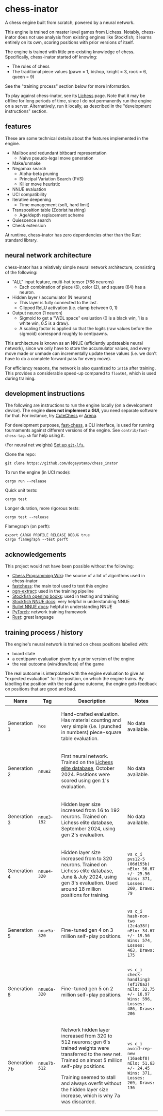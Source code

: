# chess-inator

A chess engine built from scratch, powered by a neural network.

This engine is trained on master level games from Lichess. Notably,
chess-inator does not use analysis from existing engines like Stockfish; it
learns entirely on its own, scoring positions with prior versions of itself.

The engine is trained with little pre-existing knowledge of chess.
Specifically, chess-inator started off knowing:

- The rules of chess
- The traditional piece values (pawn = 1, bishop, knight = 3, rook = 6, queen = 9)

See the "training process" section below for more information.

To play against chess-inator, see its [Lichess](https://lichess.org/@/chess_inator_bot) page.
Note that it may be offline for long periods of time, since I do not
permanently run the engine on a server. Alternatively, run it locally, as
described in the "development instructions" section.

## features

These are some technical details about the features implemented in the engine.

- Mailbox and redundant bitboard representation
    - Naive pseudo-legal move generation
- Make/unmake
- Negamax search
    - Alpha-beta pruning
    - Principal Variation Search (PVS)
    - Killer move heuristic
- NNUE evaluation
- UCI compatibility
- Iterative deepening
    - Time management (soft, hard limit)
- Transposition table (Zobrist hashing)
    - Age/depth replacement scheme
- Quiescence search
- Check extension

At runtime, chess-inator has zero dependencies other than the Rust standard library.

## neural network architecture

chess-inator has a relatively simple neural network architecture, consisting of
the following:

- "ALL" input feature, multi-hot tensor (768 neurons)
    - Each combination of piece (6), color (2), and square (64) has a neuron.
- Hidden layer / accumulator (N neurons)
    - This layer is fully connected to the last.
    - Clipped ReLU activation (i.e. clamp between 0, 1)
- Output neuron (1 neuron)
    - Sigmoid to get a "WDL space" evaluation (0 is a black win, 1 is a white win, 0.5 is a draw).
    - A scaling factor is applied so that the logits (raw values before the
      sigmoid) correspond roughly to centipawns.

This architecture is known as an NNUE (efficiently updateable neural network),
since we only have to store the accumulator values, and every move made or
unmade can incrementally update these values (i.e. we don't have to do a
complete forward pass for every move).

For efficiency reasons, the network is also quantized to `int16` after
training. This provides a considerable speed-up compared to `float64`, which is
used during training.

## development instructions

The following are instructions to run the engine locally (on a development
device). The engine **does not implement a GUI**, you need separate software
for that. For instance, try [CuteChess](https://github.com/cutechess/cutechess)
or [Arena](http://www.playwitharena.de/).

For development purposes, [fast-chess](https://github.com/disservin/fastchess),
a CLI interface, is used for running tournaments against different versions of
the engine. See `contrib/fast-chess-tag.sh` for help using it.

(For neural net weights) [Set up `git-lfs`.](https://graphite.dev/guides/how-to-use-git-large-file-storage-lfs)

Clone the repo:

    git clone https://github.com/dogeystamp/chess_inator

To run the engine (in UCI mode):

    cargo run --release

Quick unit tests:

    cargo test

Longer duration, more rigorous tests:

    cargo test --release

Flamegraph (on perft):

    export CARGO_PROFILE_RELEASE_DEBUG true
    cargo flamegraph --test perft

## acknowledgements

This project would not have been possible without the following:

- [Chess Programming Wiki](https://www.chessprogramming.org/Main_Page): the source of a lot of algorithms used in chess-inator
- [fastchess](https://github.com/Disservin/fastchess): the main tool used to test this engine
- [pgn-extract](https://www.cs.kent.ac.uk/people/staff/djb/pgn-extract/): used in the training pipeline
- [Stockfish opening books](https://github.com/official-stockfish/books/): used in testing and training
- [Stockfish NNUE docs](https://github.com/official-stockfish/nnue-pytorch/blob/master/docs/nnue.md): very helpful in understanding NNUE
- [Bullet NNUE docs](https://github.com/jw1912/bullet/blob/main/docs/1-basics.md): helpful in understanding NNUE
- [PyTorch](https://pytorch.org/): network training framework
- [Rust](https://www.rust-lang.org/): great language

## training process / history

The engine's neural network is trained on chess positions labelled with:

- board state
- a centipawn evaluation given by a prior version of the engine
- the real outcome (win/draw/loss) of the game

The real outcome is interpolated with the engine evaluation to give an
"expected evaluation" for the position, on which the engine trains.
By labelling the position with the real game outcome, the engine gets
feedback on positions that are good and bad.

<table>
    <thead>
        <tr>
            <th>Name</th>
            <th>Tag</th>
            <th>Description</th>
            <th>Notes</th>
        </tr>
    </thead>
    <tbody>
<tr>
<td>Generation 1</td>
<td>

`hce`

</td>
<td>

Hand-crafted evaluation. Has material counting and very simple (i.e. I punched in numbers)
piece-square table evaluation.

</td>
<td>No data available.</td>
</tr>



<tr>
<td>Generation 2</td>
<td>

`nnue2`

</td>
<td>

First neural network. Trained on 
the [Lichess elite database](https://database.nikonoel.fr/),
October 2024. Positions were scored using gen 1's evaluation.

</td>
<td>No data available.</td>
</tr>


<tr>
<td>Generation 3</td>
<td>

`nnue3-192`

</td>
<td>

Hidden layer size increased from 16 to 192 neurons.
Trained on Lichess elite database, September 2024,
using gen 2's evaluation.

</td>
<td>No data available.</td>
</tr>


<tr>
<td>Generation 4</td>
<td>

`nnue4-320`

</td>
<td>

Hidden layer size increased from to 320 neurons.
Trained on Lichess elite database, June & July 2024,
using gen 3's evaluation. Used around 18 million
positions for training.

</td>
<td>

```
vs c_i pvs12-5 (06d195b)
nElo: 56.67 +/- 25.56
Wins: 371, Losses: 260, Draws: 79
```

</td>
</tr>


<tr>
<td>Generation 5</td>
<td>

`nnue5a-320`

</td>
<td>

Fine-tuned gen 4 on 3 million self-play positions.

</td>
<td>

```
vs c_i hash-non-two (2c4a38f)
nElo: 34.67 +/- 19.56
Wins: 574, Losses: 463, Draws: 175
```

</td>
</tr>


<tr>
<td>Generation 6</td>
<td>

`nnue6a-320`

</td>
<td>

Fine-tuned gen 5 on 2 million self-play positions.

</td>
<td>

```
vs c_i check-handling3 (ef178a3)
nElo: 32.75 +/- 18.97
Wins: 596, Losses: 486, Draws: 206
```

</td>
</tr>


<tr>
<td>Generation 7b</td>
<td>

`nnue7b-512`

</td>
<td>

Network hidden layer increased from 320 to 512 neurons; gen 6's trained weights
were transferred to the new net. Trained on almost 5 million self-play positions.

Training seemed to stall and always overfit without the hidden layer size increase,
which is why 7a was discarded.

</td>
<td>

```
vs c_i avoid-rep-new (16aebf8)
nElo: 51.63 +/- 24.45
Wins: 371, Losses: 269, Draws: 136
```

</td>
</tr>
    </tbody>
</table>
